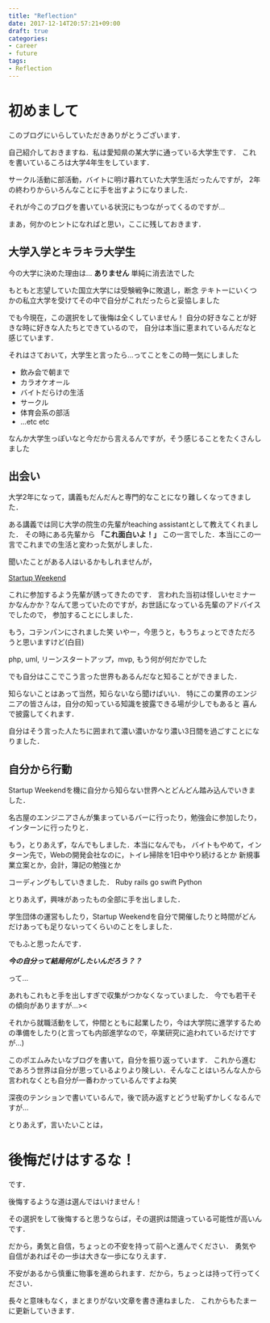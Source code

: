 ```yaml
---
title: "Reflection"
date: 2017-12-14T20:57:21+09:00
draft: true
categories:
- career
- future
tags:
- Reflection
---
```


# 初めまして

このブログにいらしていただきありがとうございます．

自己紹介しておきますね．私は愛知県の某大学に通っている大学生です．
これを書いているころは大学4年生をしています．

サークル活動に部活動，バイトに明け暮れていた大学生活だったんですが，
2年の終わりからいろんなことに手を出すようになりました．

それが今このブログを書いている状況にもつながってくるのですが...

まあ，何かのヒントになればと思い，ここに残しておきます．


## 大学入学とキラキラ大学生
今の大学に決めた理由は... **ありません**
単純に消去法でした

もともと志望していた国立大学には受験戦争に敗退し，断念
テキトーにいくつかの私立大学を受けてその中で自分がこれだったらと妥協しました

でも今現在，この選択をして後悔は全くしていません！
自分の好きなことが好きな時に好きな人たちとできているので，
自分は本当に恵まれているんだなと感じています．

それはさておいて，大学生と言ったら...ってことをこの時一気にしました

- 飲み会で朝まで
- カラオケオール
- バイトだらけの生活
- サークル
- 体育会系の部活
- ...etc etc

なんか大学生っぽいなと今だから言えるんですが，そう感じることをたくさんしました

## 出会い
大学2年になって，講義もだんだんと専門的なことになり難しくなってきました．

ある講義では同じ大学の院生の先輩がteaching assistantとして教えてくれました．
その時にある先輩から
**「これ面白いよ！」**
この一言でした．本当にこの一言でこれまでの生活と変わった気がしました．

聞いたことがある人はいるかもしれませんが，

[Startup Weekend](http://nposw.org/)

これに参加するよう先輩が誘ってきたのです．
言われた当初は怪しいセミナーかなんかか？なんて思っていたのですが，お世話になっている先輩のアドバイスでしたので，
参加することにしました．

もう，コテンパンにされました笑
いやー，今思うと，もうちょっとできただろうと思いますけど(白目)

php, uml, リーンスタートアップ，mvp, もう何が何だかでした

でも自分はここでこう言った世界もあるんだなと知ることができました．

知らないことはあって当然，知らないなら聞けばいい．
特にこの業界のエンジニアの皆さんは，自分の知っている知識を披露できる場が少しでもあると
喜んで披露してくれます．

自分はそう言った人たちに囲まれて濃い濃いかなり濃い3日間を過ごすことになりました．

## 自分から行動
Startup Weekendを機に自分から知らない世界へとどんどん踏み込んでいきました．

名古屋のエンジニアさんが集まっているバーに行ったり，勉強会に参加したり，インターンに行ったりと．

もう，とりあえず，なんでもしました．本当になんでも，
バイトもやめて，インターン先で，Webの開発会社なのに，トイレ掃除を1日中やり続けるとか
新規事業立案とか，会計，簿記の勉強とか

コーディングもしていきました．
Ruby rails go swift Python

とりあえず，興味があったもの全部に手を出しました．

学生団体の運営もしたり，Startup Weekendを自分で開催したりと時間がどんだけあっても足りないってくらいのことをしました．


でもふと思ったんです．

***今の自分って結局何がしたいんだろう？？***

って...


あれもこれもと手を出しすぎで収集がつかなくなっていました．
今でも若干その傾向がありますが...><

それから就職活動をして，仲間とともに起業したり，今は大学院に進学するための準備をしたり(と言っても内部進学なので，卒業研究に追われているだけですが...)

このポエムみたいなブログを書いて，自分を振り返っています．
これから進むであろう世界は自分が思っているよりより険しい．そんなことはいろんな人から言われなくとも自分が一番わかっているんですよね笑

深夜のテンションで書いているんで，後で読み返すとどうせ恥ずかしくなるんですが...


とりあえず，言いたいことは，


# 後悔だけはするな！

です．

後悔するような道は選んではいけません！

その選択をして後悔すると思うならば，その選択は間違っている可能性が高いんです．

だから，勇気と自信，ちょっとの不安を持って前へと進んでください．
勇気や自信があればその一歩は大きな一歩になりえます．

不安があるから慎重に物事を進められます．だから，ちょっとは持って行ってください．



長々と意味もなく，まとまりがない文章を書き連ねました．
これからもたまーに更新していきます．
